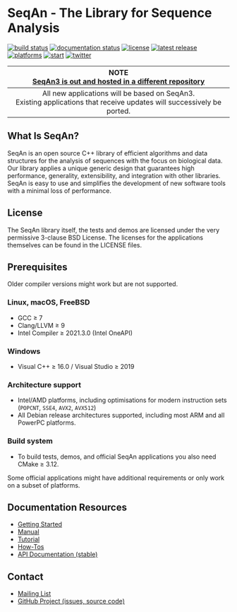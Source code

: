 # SeqAn - The Library for Sequence Analysis

[![build status][1]][2]
[![documentation status][3]][4]
[![license][5]][6]
[![latest release][7]][8]
[![platforms][9]][10]
[![start][11]][12]
[![twitter][13]][14]

[1]: https://img.shields.io/github/workflow/status/seqan/seqan/CI%20on%20Linux/develop?style=flat&logo=github&label=SeqAn%20CI "Open GitHub actions page"
[2]: https://github.com/seqan/seqan/actions?query=branch%3Adevelop
[3]: https://readthedocs.org/projects/seqan/badge/?version=develop "Open documentation"
[4]: https://seqan.readthedocs.io/en/develop?badge=develop
[5]: https://img.shields.io/badge/license-BSD-green.svg "Open license file"
[6]: https://github.com/seqan/seqan/blob/develop/LICENSE
[7]: https://img.shields.io/github/release/seqan/seqan.svg "Get the latest release"
[8]: https://github.com/seqan/seqan/releases/latest
[9]: https://img.shields.io/badge/platform-linux%20%7C%20bsd%20%7C%20osx%20%7C%20win-informational.svg "Open our API documentation"
[10]: https://docs.seqan.de/seqan/develop/
[11]: https://img.shields.io/github/stars/seqan/seqan.svg?style=social "See who starred us"
[12]: https://github.com/seqan/seqan/stargazers
[13]: https://img.shields.io/twitter/follow/SeqAnLib.svg?label=follow&style=social "Follow us on Twitter"
[14]: https://twitter.com/seqanlib

| **NOTE <br> [SeqAn3 is out and hosted in a different repository](https://github.com/seqan/seqan3)**                        |
|:--------------------------------------------------------------------------------------------------------------------------:|
| All new applications will be based on SeqAn3. <br> Existing applications that receive updates will successively be ported. |

## What Is SeqAn?

SeqAn is an open source C++ library of efficient algorithms and data structures for the analysis of sequences with the focus on biological data.
Our library applies a unique generic design that guarantees high performance, generality, extensibility, and integration with other libraries.
SeqAn is easy to use and simplifies the development of new software tools with a minimal loss of performance.

## License

The SeqAn library itself, the tests and demos are licensed under the very permissive 3-clause BSD License.
The licenses for the applications themselves can be found in the LICENSE files.

## Prerequisites

Older compiler versions might work but are not supported.

### Linux, macOS, FreeBSD
  * GCC ≥ 7
  * Clang/LLVM ≥ 9
  * Intel Compiler ≥ 2021.3.0 (Intel OneAPI)

### Windows
  * Visual C++ ≥ 16.0 / Visual Studio ≥ 2019

### Architecture support
  * Intel/AMD platforms, including optimisations for modern instruction sets (`POPCNT`, `SSE4`, `AVX2`, `AVX512`)
  * All Debian release architectures supported, including most ARM and all PowerPC platforms.

### Build system
  * To build tests, demos, and official SeqAn applications you also need CMake ≥ 3.12.

Some official applications might have additional requirements or only work on a subset of platforms.

## Documentation Resources

* [Getting Started](https://seqan.readthedocs.io/en/master/Tutorial/GettingStarted)
* [Manual](https://seqan.readthedocs.io/en/master)
* [Tutorial](https://seqan.readthedocs.io/en/master/index.html#tutorials)
* [How-Tos](https://seqan.readthedocs.io/en/master/Tutorial/HowTo)
* [API Documentation (stable)](https://docs.seqan.de/seqan/master/)

## Contact

* [Mailing List](https://lists.fu-berlin.de/listinfo/seqan-dev#subscribe)
* [GitHub Project (issues, source code)](https://github.com/seqan/seqan)
